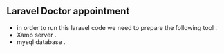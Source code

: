 
## Laravel Doctor appointment
- in order to run this laravel code we need to prepare the following tool .
- Xamp server .
- mysql database .


